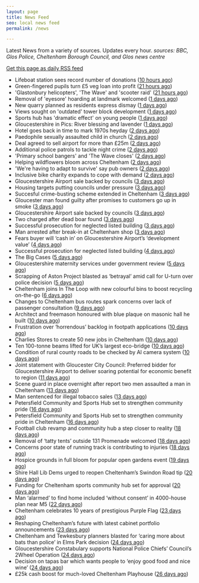 ```yaml
---
layout: page
title: News Feed
seo: local news feed
permalink: /news

---
```


Latest News from a variety of sources. Updates every hour.
_sources: BBC, Glos Police, Cheltenham Borough Council, and Glos news centre_

[Get this page as daily RSS feed](/daily.rss)

<!-- news_marker starts -->
- Lifeboat station sees record number of donations ([10 hours ago](https://www.bbc.com/news/articles/cn81zed7x34o))
- Green-fingered pupils turn £5 veg loan into profit ([21 hours ago](https://www.bbc.com/news/articles/cj3rnep1lr2o))
- 'Glastonbury helicopters', 'The Wave' and 'scooter raid' ([21 hours ago](https://www.bbc.com/news/articles/cy8kek9m1y4o))
- Removal of 'eyesore' hoarding at landmark welcomed ([1 days ago](https://www.bbc.com/news/articles/cvg4qxpgzzyo))
- New quarry planned as residents express dismay ([1 days ago](https://www.bbc.com/news/articles/cx2l7x40e0jo))
- Views sought on 'outdated' tower block development ([1 days ago](https://www.bbc.com/news/articles/c78nj81ppe5o))
- Sports hub has 'dramatic effect' on young people ([1 days ago](https://www.bbc.com/news/articles/cvg8pxj550eo))
- Gloucestershire in Pics: River blessing and lavender ([1 days ago](https://www.bbc.com/news/articles/c2k158nynz5o))
- Hotel goes back in time to mark 1970s heyday ([2 days ago](https://www.bbc.com/news/articles/c335z6yzpmro))
- Paedophile sexually assaulted child in church ([2 days ago](https://www.bbc.com/news/articles/czxe4e2ppw2o))
- Deal agreed to sell airport for more than £25m ([2 days ago](https://www.bbc.com/news/articles/cdx5g5xqkv1o))
- Additional police patrols to tackle night crime ([2 days ago](https://www.bbc.com/news/articles/czjknk33xpxo))
- 'Primary school bangers' and 'The Wave closes' ([2 days ago](https://www.bbc.com/news/articles/cq53wwp5yldo))
- Helping wildflowers bloom across Cheltenham ([2 days ago](https://www.cheltenham.gov.uk/news/article/3025/helping_wildflowers_bloom_across_cheltenham))
- 'We're having to adapt to survive' say pub owners ([2 days ago](https://www.bbc.com/news/articles/c74z3yp3p0xo))
- Inclusive bike charity expands to cope with demand ([2 days ago](https://www.bbc.com/news/articles/ceq79pjzq3no))
- Gloucestershire Airport sale backed by councils ([3 days ago](https://gloucesternewscentre.co.uk/gloucestershire-airport-sale-backed-by-councils/))
- Housing targets putting councils under pressure ([3 days ago](https://www.bbc.com/news/articles/c3en9q19k03o))
- Succesful crime-busting scheme extended in Cheltenham ([3 days ago](https://gloucesternewscentre.co.uk/succesful-crime-busting-scheme-extended-in-cheltenham/))
- Gloucester man found guilty after promises to customers go up in smoke ([3 days ago](https://gloucesternewscentre.co.uk/gloucester-man-found-guilty-after-promises-to-customers-go-up-in-smoke/))
- Gloucestershire Airport sale backed by councils ([3 days ago](https://www.cheltenham.gov.uk/news/article/3024/gloucestershire_airport_sale_backed_by_councils))
- Two charged after dead boar found ([3 days ago](https://www.bbc.com/news/articles/cwykjzgjyrno))
- Successful prosecution for neglected listed building ([3 days ago](https://gloucesternewscentre.co.uk/successful-prosecution-for-neglected-listed-building/))
- Man arrested after break-in at Cheltenham shop ([3 days ago](https://gloucesternewscentre.co.uk/man-arrested-after-break-in-at-cheltenham-shop/))
- Fears buyer will ‘cash in’ on Gloucestershire Airport’s ‘development value’ ([4 days ago](https://gloucesternewscentre.co.uk/fears-buyer-will-cash-in-on-gloucestershire-airports-development-value/))
- Successful prosecution for neglected listed building ([4 days ago](https://www.cheltenham.gov.uk/news/article/3023/successful_prosecution_for_neglected_listed_building))
- The Big Cases ([5 days ago](https://www.bbc.co.uk/iplayer/episode/m001z7w2))
- Gloucestershire maternity services under government review ([5 days ago](https://www.bbc.co.uk/sounds/play/p0ll39jx))
- Scrapping of Aston Project blasted as ‘betrayal’ amid call for U-turn over police decision ([5 days ago](https://gloucesternewscentre.co.uk/scrapping-of-aston-project-blasted-as-betrayal-amid-call-for-u-turn-over-police-decision/))
- Cheltenham joins In The Loop with new colourful bins to boost recycling on-the-go ([6 days ago](https://www.cheltenham.gov.uk/news/article/3022/cheltenham_joins_in_the_loop_with_new_colourful_bins_to_boost_recycling_on-the-go))
- Changes to Cheltenham bus routes spark concerns over lack of passenger consultation ([9 days ago](https://gloucesternewscentre.co.uk/changes-to-cheltenham-bus-routes-spark-concerns-over-lack-of-passenger-consultation/))
- Architect and freemason honoured with blue plaque on masonic hall he built ([10 days ago](https://gloucesternewscentre.co.uk/architect-and-freemason-honoured-with-blue-plaque-on-masonic-hall-he-built/))
- Frustration over ‘horrendous’ backlog in footpath applications ([10 days ago](https://gloucesternewscentre.co.uk/frustration-over-horrendous-backlog-in-footpath-applications/))
- Charlies Stores to create 50 new jobs in Cheltenham ([10 days ago](https://gloucesternewscentre.co.uk/charlies-stores-to-create-50-new-jobs-in-cheltenham/))
- Ten 100-tonne beams lifted for UK’s largest eco-bridge ([10 days ago](https://www.bbc.co.uk/sounds/play/p0lk57bp))
- Condition of rural county roads to be checked by AI camera system ([10 days ago](https://gloucesternewscentre.co.uk/condition-of-rural-county-roads-to-be-checked-by-ai-camera-system/))
- Joint statement with Gloucester City Council: Preferred bidder for Gloucestershire Airport to deliver soaring potential for economic benefit to region ([11 days ago](https://www.cheltenham.gov.uk/news/article/3021/joint_statement_with_gloucester_city_council_preferred_bidder_for_gloucestershire_airport_to_deliver_soaring_potential_for_economic_benefit_to_region))
- Scene guard in place overnight after report two men assaulted a man in Cheltenham ([13 days ago](https://gloucesternewscentre.co.uk/scene-guard-in-place-overnight-after-report-two-men-assaulted-a-man-in-cheltenham/))
- Man sentenced for illegal tobacco sales ([13 days ago](https://gloucesternewscentre.co.uk/man-sentenced-for-illegal-tobacco-sales/))
- Petersfield Community and Sports Hub set to strengthen community pride ([16 days ago](https://gloucesternewscentre.co.uk/petersfield-community-and-sports-hub-set-to-strengthen-community-pride/))
- Petersfield Community and Sports Hub set to strengthen community pride in Cheltenham ([16 days ago](https://www.cheltenham.gov.uk/news/article/3020/petersfield_community_and_sports_hub_set_to_strengthen_community_pride_in_cheltenham))
- Football club revamp and community hub a step closer to reality ([18 days ago](https://gloucesternewscentre.co.uk/football-club-revamp-and-community-hub-a-step-closer-to-reality/))
- Removal of ‘tatty tents’ outside 131 Promenade welcomed ([18 days ago](https://gloucesternewscentre.co.uk/removal-of-tatty-tents-outside-131-promenade-welcomed/))
- Concerns poor state of running track is contributing to injuries ([18 days ago](https://gloucesternewscentre.co.uk/concerns-poor-state-of-running-track-is-contributing-to-injuries/))
- Hospice grounds in full bloom for popular open gardens event ([19 days ago](https://gloucesternewscentre.co.uk/hospice-grounds-in-full-bloom-for-popular-open-gardens-event/))
- Shire Hall Lib Dems urged to reopen Cheltenham’s Swindon Road tip ([20 days ago](https://gloucesternewscentre.co.uk/shire-hall-lib-dems-urged-to-reopen-cheltenhams-swindon-road-tip/))
- Funding for Cheltenham sports community hub set for approval ([20 days ago](https://gloucesternewscentre.co.uk/funding-for-cheltenham-sports-community-hub-set-for-approval/))
- Man ‘alarmed’ to find home included ‘without consent’ in 4000-house plan near M5 ([22 days ago](https://gloucesternewscentre.co.uk/man-alarmed-to-find-home-included-without-consent-in-4000-house-plan-near-m5/))
- Cheltenham celebrates 10 years of prestigious Purple Flag ([23 days ago](https://www.cheltenham.gov.uk/news/article/3019/cheltenham_celebrates_10_years_of_prestigious_purple_flag))
- Reshaping Cheltenham’s future with latest cabinet portfolio announcements ([23 days ago](https://www.cheltenham.gov.uk/news/article/3018/reshaping_cheltenhams_future_with_latest_cabinet_portfolio_announcements))
- Cheltenham and Tewkesbury planners blasted for ‘caring more about bats than police’ in Elms Park decision ([24 days ago](https://gloucesternewscentre.co.uk/cheltenham-and-tewkesbury-planners-blasted-for-caring-more-about-bats-than-police-in-elms-park-decision/))
- Gloucestershire Constabulary supports National Police Chiefs’ Council’s 2Wheel Operation ([24 days ago](https://gloucesternewscentre.co.uk/gloucestershire-constabulary-supports-national-police-chiefs-councils-2wheel-operation/))
- Decision on tapas bar which wants people to ‘enjoy good food and nice wine’ ([24 days ago](https://gloucesternewscentre.co.uk/decision-on-tapas-bar-which-wants-people-to-enjoy-good-food-and-nice-wine/))
- £25k cash boost for much-loved Cheltenham Playhouse ([26 days ago](https://www.cheltenham.gov.uk/news/article/3017/25k_cash_boost_for_much-loved_cheltenham_playhouse))

<!-- news_marker ends -->
